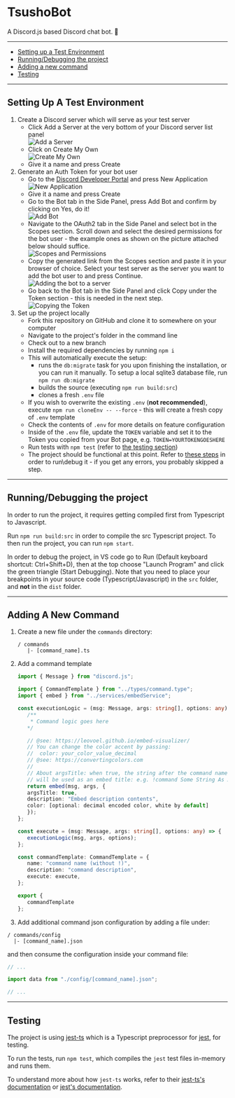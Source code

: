 # TsushoBot

A Discord.js based Discord chat bot. 🤖

---

- [Setting up a Test Environment](#setting-up-a-test-environment)
- [Running/Debugging the project](#running-debugging-the-project)
- [Adding a new command](#adding-a-new-command)
- [Testing](#testing)

---

## Setting Up A Test Environment

1. Create a Discord server which will serve as your test server
   - Click Add a Server at the very bottom of your Discord server list panel  
     ![Add a Server](https://i.imgur.com/s9qjR44.png)
   - Click on Create My Own  
     ![Create My Own](https://i.imgur.com/jhpu1mr.png)
   - Give it a name and press Create
2. Generate an Auth Token for your bot user
   - Go to the [Discord Developer Portal](https://discord.com/developers/applications/) and press New Application  
     ![New Application](https://i.imgur.com/2154sWK.png)
   - Give it a name and press Create
   - Go to the Bot tab in the Side Panel, press Add Bot and confirm by clicking on Yes, do it!  
     ![Add Bot](https://i.imgur.com/zqc2Gd1.png)
   - Navigate to the OAuth2 tab in the Side Panel and select bot in the Scopes section. Scroll down and select the desired permissions for the bot user - the example ones as shown on the picture attached below should suffice.  
     ![Scopes and Permissions](https://i.imgur.com/vd6DCzt.png)
   - Copy the generated link from the Scopes section and paste it in your browser of choice. Select your test server as the server you want to add the bot user to and press Continue.  
     ![Adding the bot to a server](https://i.imgur.com/vj2hqu9.png)
   - Go back to the Bot tab in the Side Panel and click Copy under the Token section - this is needed in the next step.  
     ![Copying the Token](https://i.imgur.com/veMUjWk.png)
3. Set up the project locally
   - Fork this repository on GitHub and clone it to somewhere on your computer
   - Navigate to the project's folder in the command line
   - Check out to a new branch
   - Install the required dependencies by running `npm i`
   - This will automatically execute the setup:
     - runs the `db:migrate` task for you upon finishing the installation, or you can run it manually. To setup a local sqlite3 database file, run `npm run db:migrate`
     - builds the source (executing `npm run build:src`)
     - clones a fresh `.env` file
   - If you wish to overwrite the existing `.env` (**not recommended**), execute `npm run cloneEnv -- --force` - this will create a fresh copy of `.env` template
   - Check the contents of `.env` for more details on feature configuration
   - Inside of the `.env` file, update the `TOKEN` variable and set it to the Token you copied from your Bot page, e.g. `TOKEN=YOURTOKENGOESHERE`
   - Run tests with `npm test` (refer to [the testing section](#testing))
   - The project should be functional at this point. Refer to [these steps](#running-debugging-the-project) in order to run\debug it - if you get any errors, you probably skipped a step.

---

## <a id="running-debugging-the-project"></a> Running/Debugging the project

In order to run the project, it requires getting compiled first from Typescript to Javascript.

Run `npm run build:src` in order to compile the src Typescript project.
To then run the project, you can run `npm start`.

In order to debug the project, in VS code go to Run (Default keyboard shortcut: Ctrl+Shift+D), then at the top choose "Launch Program" and click the green triangle (Start Debugging).
Note that you need to place your breakpoints in your source code (Typescript/Javascript) in the `src` folder, and **not** in the `dist` folder.

---

## Adding A New Command

1. Create a new file under the `commands` directory:

   ```text
   / commands
      |- [command_name].ts
   ```

2. Add a command template

   ```ts
   import { Message } from "discord.js";

   import { CommandTemplate } from "../types/command.type";
   import { embed } from "../services/embedService";

   const executionLogic = (msg: Message, args: string[], options: any) => {
      /**
       * Command logic goes here
      */

      // @see: https://leovoel.github.io/embed-visualizer/
      // You can change the color accent by passing:
      //  color: your_color_value_decimal
      // @see: https://convertingcolors.com
      //
      // About argsTitle: when true, the string after the command name in the chat
      // will be used as an embed title: e.g. !command Some String As An Embed Title
      return embed(msg, args, {
      argsTitle: true,
      description: "Embed description contents",
      color: [optional: decimal encoded color, white by default]
      });
   };

   const execute = (msg: Message, args: string[], options: any) => {
      executionLogic(msg, args, options);
   };

   const commandTemplate: CommandTemplate = {
      name: "command name (without !)",
      description: "command description",
      execute: execute,
   };

   export { 
      commandTemplate
   };
   ```

3. Add additional command json configuration by adding a file under:
```
/ commands/config
  |- [command_name].json
```
and then consume the configuration inside your command file:
```ts
// ...

import data from "./config/[command_name].json";

// ...
```

---

## Testing

The project is using [jest-ts](https://github.com/kulshekhar/ts-jest) which is a Typescript preprocessor for [jest](https://jestjs.io/), for testing.

To run the tests, run `npm test`, which compiles the `jest` test files in-memory and runs them.

To understand more about how `jest-ts` works, refer to their [jest-ts's documentation](https://kulshekhar.github.io/ts-jest/docs/installation) or [jest's documentation](https://jestjs.io/docs/en/getting-started).
